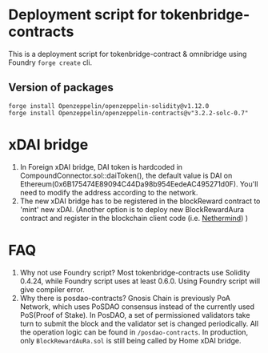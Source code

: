 # Deployment script for tokenbridge-contracts

This is a deployment script for tokenbridge-contract & omnibridge using Foundry `forge create` cli.

## Version of packages
```
forge install Openzeppelin/openzeppelin-solidity@v1.12.0     
forge install Openzeppelin/openzeppelin-contracts@v"3.2.2-solc-0.7"
```

# xDAI bridge

1. In Foreign xDAI bridge, DAI token is hardcoded in CompoundConnector.sol::daiToken(), the default value is DAI on Ethereum(0x6B175474E89094C44Da98b954EedeAC495271d0F). You'll need to modify the address according to the network.
2. The new xDAI bridge has to be registered in the blockReward contract to 'mint' new xDAI. (Another option is to deploy new BlockRewardAura contract and  register in the blockchain client code (i.e. [Nethermind](https://github.com/NethermindEth/nethermind/blob/master/src/Nethermind/Chains/chiado.json#L28)) )

# FAQ
1. Why not use Foundry script?
    Most tokenbridge-contracts use Solidity 0.4.24, while Foundry script uses at least 0.6.0. Using Foundry script will give compiler error.
2. Why there is posdao-contracts?
    Gnosis Chain is previously PoA Network, which uses PoSDAO consensus instead of the currently used PoS(Proof of Stake). In PosDAO, a set of permissioned validators take turn to submit the block and the validator set is changed periodically. All the operation logic can be found in `/posdao-contracts`. 
    In production, only `BlockRewardAuRa.sol` is still being called by Home xDAI bridge. 